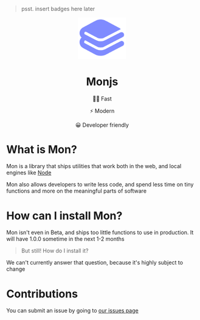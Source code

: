 > psst. insert badges here later
<p align="center" width="100%">
<img width = "25%" height = "25%" src = "etc/monjs-logo.png" />
<h1 align = "center"> Monjs </h1>
<p align = "center">🏃🏻 Fast </p>

<p align = "center">⚡ Modern </p>

<p align = "center"> 😀 Developer friendly </p>
</p>

# What is Mon?

Mon is a library that ships utilities that work both in the web, and local engines like [Node](https://nodejs.org)

Mon also allows developers to write less code, and spend less time on tiny functions and more on the meaningful parts of software

# How can I install Mon?

Mon isn't even in Beta, and ships too little functions to use in production. It will have 1.0.0 sometime in the next 1-2 months

> But still! How do I install it?

We can't currently answer that question, because it's highly subject to change

# Contributions

You can submit an issue by going to [our issues page](https://github.com/monjs-lib/monjs/issues)


